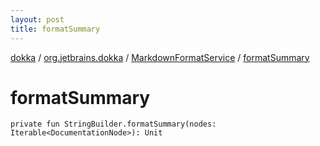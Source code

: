 ```yaml
---
layout: post
title: formatSummary
---
```

[dokka](../../index.md) / [org.jetbrains.dokka](../index.md) / [MarkdownFormatService](index.md) / [formatSummary](formatSummary.md)

# formatSummary

```
private fun StringBuilder.formatSummary(nodes: Iterable<DocumentationNode>): Unit
```
